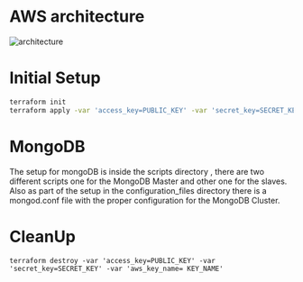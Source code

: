 # AWS architecture
![architecture](https://github.com/DeboraArzu/Terraform-MongoDB/tree/master/architecture/architecture.PNG)

# Initial Setup
```bash
terraform init
terraform apply -var 'access_key=PUBLIC_KEY' -var 'secret_key=SECRET_KEY' -var 'aws_key_name= KEY_NAME'
```
# MongoDB
The setup for mongoDB is inside the scripts directory , there are two different scripts one for the MongoDB Master and other one for the slaves.
Also as part of the setup in the configuration_files directory there is a mongod.conf file with the proper configuration for the MongoDB Cluster.
# CleanUp
    terraform destroy -var 'access_key=PUBLIC_KEY' -var 'secret_key=SECRET_KEY' -var 'aws_key_name= KEY_NAME'
